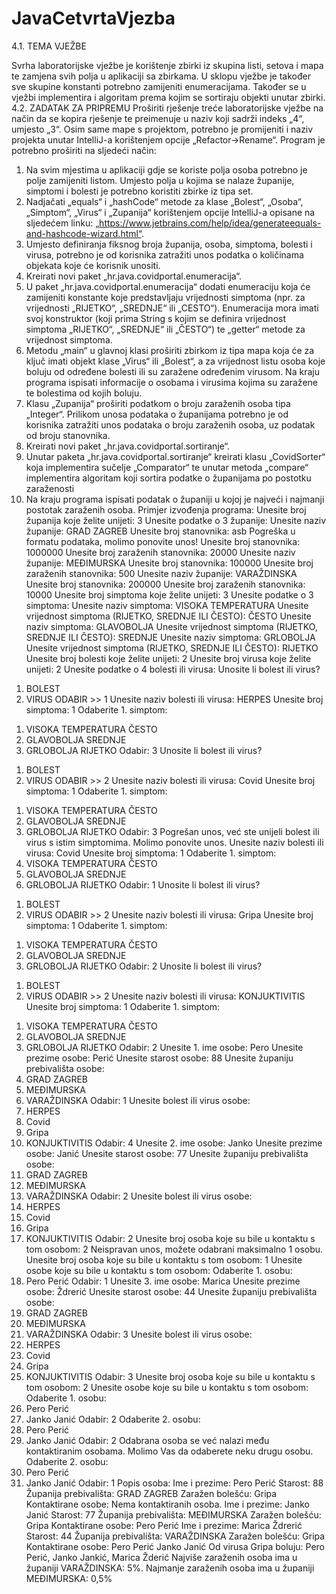 # JavaCetvrtaVjezba
4.1. TEMA VJEŽBE

Svrha laboratorijske vježbe je korištenje zbirki iz skupina listi, setova
i mapa te zamjena svih polja u aplikaciji sa zbirkama. U sklopu vježbe je
također sve skupine konstanti potrebno zamijeniti enumeracijama.
Također se u vježbi implementira i algoritam prema kojim se sortiraju
objekti unutar zbirki.
4.2. ZADATAK ZA PRIPREMU
Proširiti rješenje treće laboratorijske vježbe na način da se kopira
rješenje te preimenuje u naziv koji sadrži indeks „4“, umjesto „3“. Osim
same mape s projektom, potrebno je promijeniti i naziv projekta unutar
IntelliJ-a korištenjem opcije „Refactor->Rename“. Program je potrebno
proširiti na sljedeći način:
1. Na svim mjestima u aplikaciji gdje se koriste polja osoba potrebno je
polje zamijeniti listom. Umjesto polja u kojima se nalaze županije,
simptomi i bolesti je potrebno koristiti zbirke iz tipa set.
2. Nadjačati „equals“ i „hashCode“ metode za klase „Bolest“, „Osoba“,
„Simptom“, „Virus“ i „Zupanija“ korištenjem opcije IntelliJ-a opisane
na sljedećem linku: „https://www.jetbrains.com/help/idea/generateequals-and-hashcode-wizard.html“.
3. Umjesto definiranja fiksnog broja županija, osoba, simptoma, bolesti
i virusa, potrebno je od korisnika zatražiti unos podatka o količinama
objekata koje će korisnik unositi.
4. Kreirati novi paket „hr.java.covidportal.enumeracija“.
5. U paket „hr.java.covidportal.enumeracija“ dodati enumeraciju koja će
zamijeniti konstante koje predstavljaju vrijednosti simptoma (npr. za
vrijednosti „RIJETKO“, „SREDNJE“ ili „CESTO“). Enumeracija mora imati
svoj konstruktor (koji prima String s kojim se definira vrijednost 
simptoma „RIJETKO“, „SREDNJE“ ili „ČESTO“) te „getter“ metode za
vrijednost simptoma.
6. Metodu „main“ u glavnoj klasi proširiti zbirkom iz tipa mapa koja će
za ključ imati objekt klase „Virus“ ili „Bolest“, a za vrijednost listu
osoba koje boluju od određene bolesti ili su zaražene određenim
virusom. Na kraju programa ispisati informacije o osobama i virusima
kojima su zaražene te bolestima od kojih boluju.
7. Klasu „Zupanija“ proširiti podatkom o broju zaraženih osoba tipa
„Integer“. Prilikom unosa podataka o županijama potrebno je od
korisnika zatražiti unos podataka o broju zaraženih osoba, uz podatak
od broju stanovnika.
8. Kreirati novi paket „hr.java.covidportal.sortiranje“.
9. Unutar paketa „hr.java.covidportal.sortiranje“ kreirati klasu
„CovidSorter“ koja implementira sučelje „Comparator“ te unutar
metoda „compare“ implementira algoritam koji sortira podatke o
županijama po postotku zaraženosti
10. Na kraju programa ispisati podatak o županiji u kojoj je najveći i
najmanji postotak zaraženih osoba.
Primjer izvođenja programa:
Unesite broj županija koje želite unijeti: 3
Unesite podatke o 3 županije:
Unesite naziv županije: GRAD ZAGREB
Unesite broj stanovnika: asb
Pogreška u formatu podataka, molimo ponovite unos!
Unesite broj stanovnika: 1000000
Unesite broj zaraženih stanovnika: 20000
Unesite naziv županije: MEĐIMURSKA
Unesite broj stanovnika: 100000
Unesite broj zaraženih stanovnika: 500
Unesite naziv županije: VARAŽDINSKA
Unesite broj stanovnika: 200000
Unesite broj zaraženih stanovnika: 10000
Unesite broj simptoma koje želite unijeti: 3
Unesite podatke o 3 simptoma:
Unesite naziv simptoma: VISOKA TEMPERATURA
Unesite vrijednost simptoma (RIJETKO, SREDNJE ILI ČESTO): ČESTO
Unesite naziv simptoma: GLAVOBOLJA
Unesite vrijednost simptoma (RIJETKO, SREDNJE ILI ČESTO): SREDNJE
Unesite naziv simptoma: GRLOBOLJA
Unesite vrijednost simptoma (RIJETKO, SREDNJE ILI ČESTO): RIJETKO
Unesite broj bolesti koje želite unijeti: 2
Unesite broj virusa koje želite unijeti: 2
Unesite podatke o 4 bolesti ili virusa:
Unosite li bolest ili virus?
1) BOLEST
2) VIRUS
ODABIR >> 1
Unesite naziv bolesti ili virusa: HERPES
Unesite broj simptoma: 1
Odaberite 1. simptom:
1. VISOKA TEMPERATURA ČESTO
2. GLAVOBOLJA SREDNJE
3. GRLOBOLJA RIJETKO
Odabir: 3
Unosite li bolest ili virus?
1) BOLEST
2) VIRUS
ODABIR >> 2
Unesite naziv bolesti ili virusa: Covid
Unesite broj simptoma: 1
Odaberite 1. simptom:
1. VISOKA TEMPERATURA ČESTO
2. GLAVOBOLJA SREDNJE
3. GRLOBOLJA RIJETKO
Odabir: 3
Pogrešan unos, već ste unijeli bolest ili virus s istim simptomima. Molimo
ponovite unos.
Unesite naziv bolesti ili virusa: Covid
Unesite broj simptoma: 1
Odaberite 1. simptom:
1. VISOKA TEMPERATURA ČESTO
2. GLAVOBOLJA SREDNJE
3. GRLOBOLJA RIJETKO
Odabir: 1
Unosite li bolest ili virus?
1) BOLEST
2) VIRUS
ODABIR >> 2
Unesite naziv bolesti ili virusa: Gripa
Unesite broj simptoma: 1
Odaberite 1. simptom:
1. VISOKA TEMPERATURA ČESTO
2. GLAVOBOLJA SREDNJE
3. GRLOBOLJA RIJETKO
Odabir: 2
Unosite li bolest ili virus?
1) BOLEST
2) VIRUS
ODABIR >> 2
Unesite naziv bolesti ili virusa: KONJUKTIVITIS
Unesite broj simptoma: 1
Odaberite 1. simptom:
1. VISOKA TEMPERATURA ČESTO
2. GLAVOBOLJA SREDNJE
3. GRLOBOLJA RIJETKO
Odabir: 2
Unesite 1. ime osobe: Pero
Unesite prezime osobe: Perić
Unesite starost osobe: 88
Unesite županiju prebivališta osobe: 
1. GRAD ZAGREB
2. MEĐIMURSKA
3. VARAŽDINSKA
Odabir: 1
Unesite bolest ili virus osobe:
1. HERPES
2. Covid
3. Gripa
4. KONJUKTIVITIS
Odabir: 4
Unesite 2. ime osobe: Janko
Unesite prezime osobe: Janić
Unesite starost osobe: 77
Unesite županiju prebivališta osobe:
1. GRAD ZAGREB
2. MEĐIMURSKA
3. VARAŽDINSKA
Odabir: 2
Unesite bolest ili virus osobe:
1. HERPES
2. Covid
3. Gripa
4. KONJUKTIVITIS
Odabir: 2
Unesite broj osoba koje su bile u kontaktu s tom osobom: 2
Neispravan unos, možete odabrani maksimalno 1 osobu.
Unesite broj osoba koje su bile u kontaktu s tom osobom: 1
Unesite osobe koje su bile u kontaktu s tom osobom:
Odaberite 1. osobu:
1. Pero Perić
Odabir: 1
Unesite 3. ime osobe: Marica
Unesite prezime osobe: Ždrerić
Unesite starost osobe: 44
Unesite županiju prebivališta osobe: 
1. GRAD ZAGREB
2. MEĐIMURSKA
3. VARAŽDINSKA
Odabir: 3
Unesite bolest ili virus osobe:
1. HERPES
2. Covid
3. Gripa
4. KONJUKTIVITIS
Odabir: 3
Unesite broj osoba koje su bile u kontaktu s tom osobom: 2
Unesite osobe koje su bile u kontaktu s tom osobom:
Odaberite 1. osobu:
1. Pero Perić
2. Janko Janić
Odabir: 2
Odaberite 2. osobu:
1. Pero Perić
2. Janko Janić
Odabir: 2
Odabrana osoba se već nalazi među kontaktiranim osobama. Molimo Vas da
odaberete neku drugu osobu.
Odaberite 2. osobu:
1. Pero Perić
2. Janko Janić
Odabir: 1
Popis osoba:
Ime i prezime: Pero Perić
Starost: 88
Županija prebivališta: GRAD ZAGREB
Zaražen bolešću: Gripa
Kontaktirane osobe:
Nema kontaktiranih osoba.
Ime i prezime: Janko Janić
Starost: 77
Županija prebivališta: MEĐIMURSKA
Zaražen bolešću: Gripa
Kontaktirane osobe:
Pero Perić
Ime i prezime: Marica Ždrerić
Starost: 44
Županija prebivališta: VARAŽDINSKA
Zaražen bolešću: Gripa
Kontaktirane osobe:
Pero Perić
Janko Janić
Od virusa Gripa boluju: Pero Perić, Janko Jankić, Marica Žderić
Najviše zaraženih osoba ima u županiji VARAŽDINSKA: 5%.
Najmanje zaraženih osoba ima u županiji MEĐIMURSKA: 0,5%
